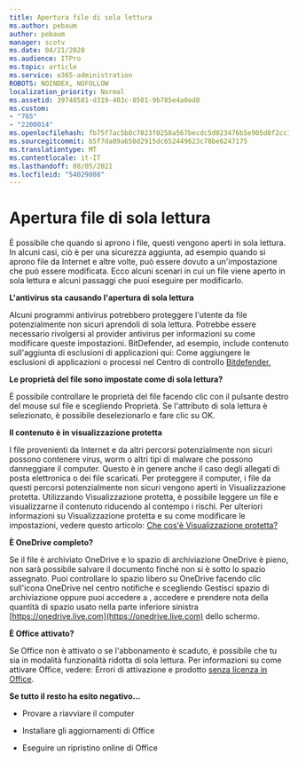 ```yaml
---
title: Apertura file di sola lettura
ms.author: pebaum
author: pebaum
manager: scotv
ms.date: 04/21/2020
ms.audience: ITPro
ms.topic: article
ms.service: o365-administration
ROBOTS: NOINDEX, NOFOLLOW
localization_priority: Normal
ms.assetid: 39748581-d319-403c-8501-9b785e4a0ed8
ms.custom:
- "765"
- "2200014"
ms.openlocfilehash: fb75f7ac5b8c7023f0258a567becdc5d023476b5e905d8f2cc17479faea76af1
ms.sourcegitcommit: b5f7da89a650d2915dc652449623c78be6247175
ms.translationtype: MT
ms.contentlocale: it-IT
ms.lasthandoff: 08/05/2021
ms.locfileid: "54029808"
---
```

# <a name="file-open-read-only"></a>Apertura file di sola lettura

È possibile che quando si aprono i file, questi vengono aperti in sola lettura. In alcuni casi, ciò è per una sicurezza aggiunta, ad esempio quando si aprono file da Internet e altre volte, può essere dovuto a un'impostazione che può essere modificata. Ecco alcuni scenari in cui un file viene aperto in sola lettura e alcuni passaggi che puoi eseguire per modificarlo.
  
 **L'antivirus sta causando l'apertura di sola lettura**
  
Alcuni programmi antivirus potrebbero proteggere l'utente da file potenzialmente non sicuri aprendoli di sola lettura. Potrebbe essere necessario rivolgersi al provider antivirus per informazioni su come modificare queste impostazioni. BitDefender, ad esempio, include contenuto sull'aggiunta di esclusioni di applicazioni qui: Come aggiungere le esclusioni di applicazioni o processi nel Centro di controllo [Bitdefender.](https://aka.ms/AA6098i)
  
 **Le proprietà del file sono impostate come di sola lettura?**
  
È possibile controllare le proprietà del file facendo clic con il pulsante destro del mouse sul file e scegliendo Proprietà. Se l'attributo di sola lettura è selezionato, è possibile deselezionarlo e fare clic su OK.
  
 **Il contenuto è in visualizzazione protetta**
  
I file provenienti da Internet e da altri percorsi potenzialmente non sicuri possono contenere virus, worm o altri tipi di malware che possono danneggiare il computer. Questo è in genere anche il caso degli allegati di posta elettronica o dei file scaricati. Per proteggere il computer, i file da questi percorsi potenzialmente non sicuri vengono aperti in Visualizzazione protetta. Utilizzando Visualizzazione protetta, è possibile leggere un file e visualizzarne il contenuto riducendo al contempo i rischi. Per ulteriori informazioni su Visualizzazione protetta e su come modificare le impostazioni, vedere questo articolo: [Che cos'è Visualizzazione protetta?](https://support.office.com/article/d6f09ac7-e6b9-4495-8e43-2bbcdbcb6653)
  
 **È OneDrive completo?**
  
Se il file è archiviato OneDrive e lo spazio di archiviazione OneDrive è pieno, non sarà possibile salvare il documento finché non si è sotto lo spazio assegnato. Puoi controllare lo spazio libero su OneDrive facendo clic sull'icona OneDrive nel centro notifiche e scegliendo Gestisci spazio di archiviazione oppure puoi accedere a , accedere e prendere nota della quantità di spazio usato nella parte inferiore sinistra [https://onedrive.live.com](https://onedrive.live.com) dello schermo.
  
 **È Office attivato?**
  
Se Office non è attivato o se l'abbonamento è scaduto, è possibile che tu sia in modalità funzionalità ridotta di sola lettura. Per informazioni su come attivare Office, vedere: Errori di attivazione e prodotto [senza licenza in Office](https://support.office.com/article/0d23d3c0-c19c-4b2f-9845-5344fedc4380).
  
 **Se tutto il resto ha esito negativo...**
  
- Provare a riavviare il computer
    
- Installare gli aggiornamenti di Office
    
- Eseguire un ripristino online di Office
    

